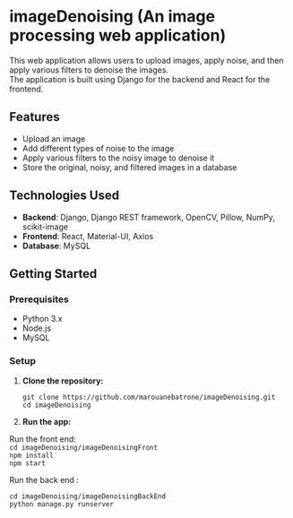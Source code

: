 # imageDenoising (An image processing web application)

This web application allows users to upload images, apply noise, and then apply various filters to denoise the images. <br>
The application is built using Django for the backend and React for the frontend.

## Features

- Upload an image
- Add different types of noise to the image
- Apply various filters to the noisy image to denoise it
- Store the original, noisy, and filtered images in a database

## Technologies Used

- **Backend**: Django, Django REST framework, OpenCV, Pillow, NumPy, scikit-image
- **Frontend**: React, Material-UI, Axios
- **Database**: MySQL

## Getting Started

### Prerequisites

- Python 3.x
- Node.js
- MySQL

### Setup

1. **Clone the repository:**

   `git clone https://github.com/marouanebatrone/imageDenoising.git` <br>
   `cd imageDenoising`
   
2. **Run the app:**

Run the front end:  <br>
   `cd imageDenoising/imageDenoisingFront` <br>
   `npm install`  <br>
   `npm start`  <br>

Run the back end : <br>

   `cd imageDenoising/imageDenoisingBackEnd` <br>
   `python manage.py runserver`
